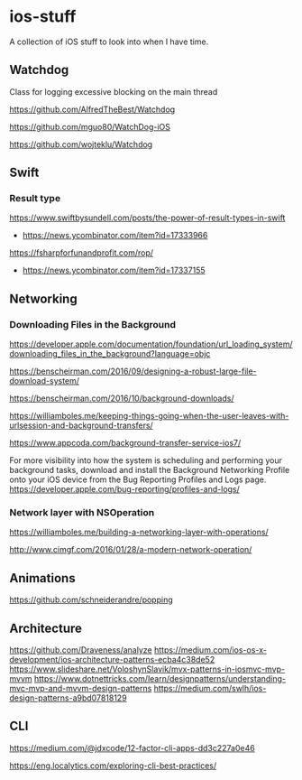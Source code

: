 # ios-stuff

A collection of iOS stuff to look into when I have time.

## Watchdog
Class for logging excessive blocking on the main thread

https://github.com/AlfredTheBest/Watchdog

https://github.com/mguo80/WatchDog-iOS

https://github.com/wojteklu/Watchdog

## Swift

### Result type
https://www.swiftbysundell.com/posts/the-power-of-result-types-in-swift 
* https://news.ycombinator.com/item?id=17333966

https://fsharpforfunandprofit.com/rop/
* https://news.ycombinator.com/item?id=17337155

## Networking

### Downloading Files in the Background
https://developer.apple.com/documentation/foundation/url_loading_system/downloading_files_in_the_background?language=objc

https://benscheirman.com/2016/09/designing-a-robust-large-file-download-system/

https://benscheirman.com/2016/10/background-downloads/

https://williamboles.me/keeping-things-going-when-the-user-leaves-with-urlsession-and-background-transfers/

https://www.appcoda.com/background-transfer-service-ios7/

For more visibility into how the system is scheduling and performing your background tasks, download and install the Background Networking Profile onto your iOS device from the Bug Reporting Profiles and Logs page.
https://developer.apple.com/bug-reporting/profiles-and-logs/

### Network layer with NSOperation

https://williamboles.me/building-a-networking-layer-with-operations/

http://www.cimgf.com/2016/01/28/a-modern-network-operation/

## Animations

https://github.com/schneiderandre/popping

## Architecture

https://github.com/Draveness/analyze
https://medium.com/ios-os-x-development/ios-architecture-patterns-ecba4c38de52
https://www.slideshare.net/VoloshynSlavik/mvx-patterns-in-iosmvc-mvp-mvvm
https://www.dotnettricks.com/learn/designpatterns/understanding-mvc-mvp-and-mvvm-design-patterns
https://medium.com/swlh/ios-design-patterns-a9bd07818129


## CLI

https://medium.com/@jdxcode/12-factor-cli-apps-dd3c227a0e46

https://eng.localytics.com/exploring-cli-best-practices/

